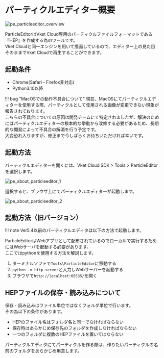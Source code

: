 # パーティクルエディター概要

![pe_particleeditor_overview](pe_image/pe_particleeditor_overview.gif)

ParticleEditorはVket Cloud専用のパーティクルファイルフォーマットである『HEP』を作成する為のツールです。  
Vket Cloudと同一エンジンを用いて描画しているので、エディター上の見た目そのままでVket Cloudで再生することができます。

## 起動条件
- Chrome(Safari・Firefox非対応)  
- Python3.10以降

!!! bug "MacOSでの動作不具合について"
    現在、MacOSにてパーティクルエディターを使用する際、パーティクルとして使用される画像が変更できない現象が報告されております。<br>
    こちらの不具合についての原因は開発チームにて特定されましたが、解決のためにはパーティクルエディターの根本的な挙動から改修する必要があるため、長期的な開発によって不具合の解消を行う予定です。<br>
    大変恐れ入りますが、修正まで今しばらくお待ちいただければ幸いです。

## 起動方法

パーティクルエディターを開くには、Vket Cloud SDK > Tools > ParticleEditorを選択します。

![pe_about_particleeditor_1](pe_image/pe_about_particleeditor_1.jpg)

選択すると、ブラウザ上にてパーティクルエディターが起動します。

![pe_about_particleeditor_2](pe_image/pe_about_particleeditor_2.jpg)

## 起動方法（旧バージョン）

!!! note
    Ver5.4以前のパーティクルエディタは以下の方法で起動します。

ParticleEditorはWebアプリとして配布されているのでローカルで実行するためにはWebサーバを起動する必要があります。  
ここではpythonを使用する方法を解説します。  

1. ターミナルソフトで`Tools\ParticleEditor`に移動する  
2. `python -m http.server`と入力しWebサーバーを起動する  
3. ブラウザで`http://localhost:65535/`を開く  

## HEPファイルの保存・読み込みについて
保存・読み込みはファイル単位ではなくフォルダ単位で行います。  
その為以下の条件があります。

- HEPのファイル名はフォルダ名と同一でなければならない  
- 保存時はあらかじめ保存先のフォルダを作成しなければならない  
- 一つのフォルダに複数のHEPファイルを置いてはならない

パーティクルエディタにてパーティクルを作る際は、作りたいパーティクルの名前のフォルダをあらかじめ用意します。